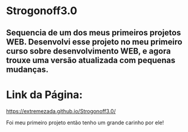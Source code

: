 ﻿# Strogonoff3.0
 
## Sequencia de um dos meus primeiros projetos WEB. Desenvolvi esse projeto no meu primeiro curso sobre desenvolvimento WEB, e agora trouxe uma versão atualizada com pequenas mudanças.

# Link da Página:
https://extremezada.github.io/Strogonoff3.0/

Foi meu primeiro projeto então tenho um grande carinho por ele!
